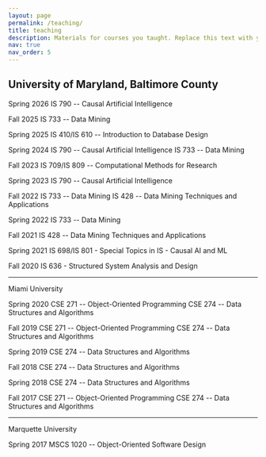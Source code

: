 ```yaml
---
layout: page
permalink: /teaching/
title: teaching
description: Materials for courses you taught. Replace this text with your description.
nav: true
nav_order: 5
---
```


<!-- For now, this page is assumed to be a static description of your courses. You can convert it to a collection similar to `_projects/` so that you can have a dedicated page for each course. -->

University of Maryland, Baltimore County
---
Spring 2026
IS 790 -- Causal Artificial Intelligence

Fall 2025
IS 733 -- Data Mining

Spring 2025
IS 410/IS 610 -- Introduction to Database Design

Spring 2024
IS 790 -- Causal Artificial Intelligence
IS 733 -- Data Mining

Fall 2023
IS 709/IS 809 -- Computational Methods for Research

Spring 2023
IS 790 -- Causal Artificial Intelligence

Fall 2022
IS 733 -- Data Mining
IS 428 -- Data Mining Techniques and Applications

Spring 2022
IS 733 -- Data Mining

Fall 2021
IS 428 -- Data Mining Techniques and Applications

Spring 2021
IS 698/IS 801 - Special Topics in IS - Causal AI and ML

Fall 2020
IS 636 - Structured System Analysis and Design

---
Miami University

Spring 2020
CSE 271 -- Object-Oriented Programming
CSE 274 -- Data Structures and Algorithms

Fall 2019
CSE 271 -- Object-Oriented Programming
CSE 274 -- Data Structures and Algorithms

Spring 2019
CSE 274 -- Data Structures and Algorithms

Fall 2018
CSE 274 -- Data Structures and Algorithms

Spring 2018
CSE 274 -- Data Structures and Algorithms

Fall 2017
CSE 271 -- Object-Oriented Programming
CSE 274 -- Data Structures and Algorithms

---
Marquette University

Spring 2017
MSCS 1020 -- Object-Oriented Software Design

<!-- Organize your courses by years, topics, or universities, however you like! -->
